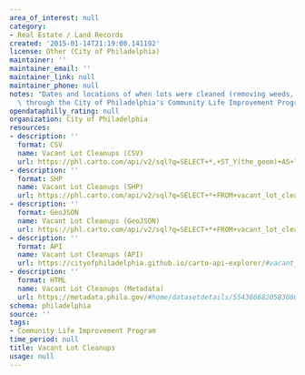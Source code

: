 ```yaml
---
area_of_interest: null
category:
- Real Estate / Land Records
created: '2015-01-14T21:19:00.141192'
license: Other (City of Philadelphia)
maintainer: ''
maintainer_email: ''
maintainer_link: null
maintainer_phone: null
notes: "Dates and locations of when lots were cleaned (removing weeds, debris, etc.)\
  \ through the City of Philadelphia's Community Life Improvement Program."
opendataphilly_rating: null
organization: City of Philadelphia
resources:
- description: ''
  format: CSV
  name: Vacant Lot Cleanups (CSV)
  url: https://phl.carto.com/api/v2/sql?q=SELECT+*,+ST_Y(the_geom)+AS+lat,+ST_X(the_geom)+AS+lng+FROM+vacant_lot_cleanups&filename=vacant_lot_cleanups&format=csv&skipfields=cartodb_id
- description: ''
  format: SHP
  name: Vacant Lot Cleanups (SHP)
  url: https://phl.carto.com/api/v2/sql?q=SELECT+*+FROM+vacant_lot_cleanups&filename=vacant_lot_cleanups&format=shp&skipfields=cartodb_id
- description: ''
  format: GeoJSON
  name: Vacant Lot Cleanups (GeoJSON)
  url: https://phl.carto.com/api/v2/sql?q=SELECT+*+FROM+vacant_lot_cleanups&filename=vacant_lot_cleanups&format=geojson&skipfields=cartodb_id
- description: ''
  format: API
  name: Vacant Lot Cleanups (API)
  url: https://cityofphiladelphia.github.io/carto-api-explorer/#vacant_lot_cleanups
- description: ''
  format: HTML
  name: Vacant Lot Cleanups (Metadata)
  url: https://metadata.phila.gov/#home/datasetdetails/5543866820583086178c4f08/representationdetails/55438aa99b989a05172d0d40/
schema: philadelphia
source: ''
tags:
- Community Life Improvement Program
time_period: null
title: Vacant Lot Cleanups
usage: null
---
```


